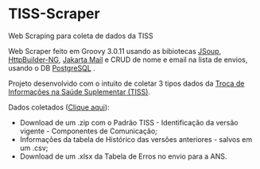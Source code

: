 # TISS-Scraper
Web Scraping para coleta de dados da TISS

Web Scraper feito em Groovy 3.0.11 usando as bibiotecas <a href="https://jsoup.org/">JSoup</a>, <a href="https://http-builder-ng.github.io/http-builder-ng/index.html">HttpBuilder-NG</a>, <a href="https://jakarta.ee/specifications/mail/2.0/jakarta-mail-spec-2.0.html">Jakarta Mail</a> e CRUD de nome e email na lista de envios, usando o DB <a href="https://www.postgresql.org/">PostgreSQL</a> .

Projeto desenvolvido com o intuito de coletar 3 tipos dados da <a href="https://www.gov.br/ans/pt-br/assuntos/prestadores/padrao-para-troca-de-informacao-de-saude-suplementar-2013-tiss">Troca de Informações na Saúde Suplementar (TISS)</a>.

Dados coletados (<a href="https://github.com/jgmarquesm/TISS-Scraper/tree/main/Downloads">Clique aqui</a>):

- Download de um .zip com o Padrão TISS - Identificação da versão vigente - Componentes de Comunicação;
- Informações da tabela de Histórico das versões anteriores - salvos em um .csv;
- Download de um .xlsx da Tabela de Erros no envio para a ANS.
